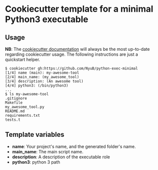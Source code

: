 # Cookiecutter template for a minimal Python3 executable

## Usage

**NB**: The [cookiecutter documentation](https://cookiecutter.readthedocs.io/en/stable/usage.html) will always be the most up-to-date regarding cookiecutter usage. The following instructions are just a quickstart helper.

```console
$ cookiecutter gh:https://github.com/NyuB/python-exec-minimal
[1/4] name (main): my-awesome-tool
[2/4] main_name: (my_awesome_tool)
[3/4] description: (An awesome tool)
[4/4] python3: (/bin/python3)
...
$ ls my-awesome-tool
.gitignore
Makefile
my_awesome_tool.py
README.md
requirements.txt
tests.t
```

## Template variables

- **name**: Your project's name, and the generated folder's name.
- **main_name**: The main script name.
- **description**: A description of the executable role
- **python3**: python 3 path
